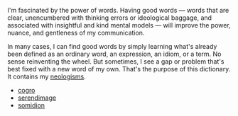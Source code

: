 I'm fascinated by the power of words. Having good words &mdash; words that are clear, unencumbered with thinking errors or ideological baggage, and associated with insightful and kind mental models &mdash; will improve the power, nuance, and gentleness of my communication.

In many cases, I can find good words by simply learning what's already been defined as an ordinary word, an expression, an idiom, or a term. No sense reinventing the wheel. But sometimes, I see a gap or problem that's best fixed with a new word of my own. That's the purpose of this dictionary. It contains my [neologisms](https://en.wikipedia.org/wiki/Neologism).

* [cogro](cogro.md)
* [serendimage](serendimage.md)
* [somidion](somidion.md)
